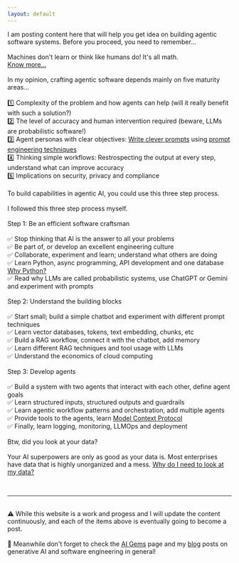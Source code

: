 ```yaml
---
layout: default
---
```


I am posting content here that will help you get idea on building agentic software systems.
Before you proceed, you need to remember...
<br />
<br />
<span class="important">Machines don't learn or think like humans do! It's all math.</span><br />
<a href="/2025/04/02/is-ml-really-making-machines-intelligent/">Know more...</a>
<br />
<br />
In my opinion, crafting agentic software depends mainly on five maturity areas...
<br />
<br />
1️⃣ Complexity of the problem and how agents can help (will it really benefit with such a solution?)<br />
2️⃣ The level of accuracy and human intervention required (beware, LLMs are probabilistic software!)<br />
3️⃣ Agent personas with clear objectives: <a href="/2025/04/26/llms-and-bayes-theorem/">Write clever prompts</a> using <a href="/2025/06/22/prompt-engineering/">prompt engineering techniques</a><br />
4️⃣ Thinking simple workflows: Restrospecting the output at every step, understand what can improve accuracy<br />
5️⃣ Implications on security, privacy and compliance
<br />
<br />
<span class="important">To build capabilities in agentic AI, you could use this three step process.</span>
<br />
<br />
I followed this three step process myself.
<br />
<br />
<span class="important">Step 1: Be an efficient software craftsman</span>
<br />
<br />
✅ Stop thinking that AI is the answer to all your problems<br />
✅ Be part of, or develop an excellent engineering culture<br />
✅ Collaborate, experiment and learn; understand what others are doing<br />
✅ Learn Python, async programming, API development and one database<br/>
<a href="#">Why Python?</a><br />
✅ Read why LLMs are called probabilistic systems, use ChatGPT or Gemini and experiment with prompts
<br />
<br />
<span class="important">Step 2: Understand the building blocks</span>
<br />
<br />
✅ Start small; build a simple chatbot and experiment with different prompt techniques<br />
✅ Learn vector databases, tokens, text embedding, chunks, etc<br />
✅ Build a RAG workflow, connect it with the chatbot, add memory<br />
✅ Learn different RAG techniques and tool usage with LLMs<br />
✅ Understand the economics of cloud computing
<br />
<br />
<span class="important">Step 3: Develop agents</span>
<br />
<br />
✅ Build a system with two agents that interact with each other, define agent goals<br />
✅ Learn structured inputs, structured outputs and guardrails<br />
✅ Learn agentic workflow patterns and orchestration, add multiple agents<br />
✅ Provide tools to the agents, learn <a href="/2025/07/04/simple-mcp-server-configured-with-claude-desktop/">Model Context Protocol</a><br />
✅ Finally, learn logging, monitoring, LLMOps and deployment
<br />
<br />
<span class="important">Btw, did you look at your data?</span> 
<br />
<br />
Your AI superpowers are only as good as your data is. Most enterprises have data that is highly unorganized and a mess.
<a href="#">Why do I need to look at my data?</a>

<br />
<hr />
<br />
⚠️ While this website is a work and progess and I will update the content continuously, and each of the items above is eventually going to become a post. 
<br />
<br />
📣 Meanwhile don't forget to check the <a href="/ai-gems">AI Gems</a> page and my <a href="/blog">blog</a> posts on generative AI and software engineering in general!
